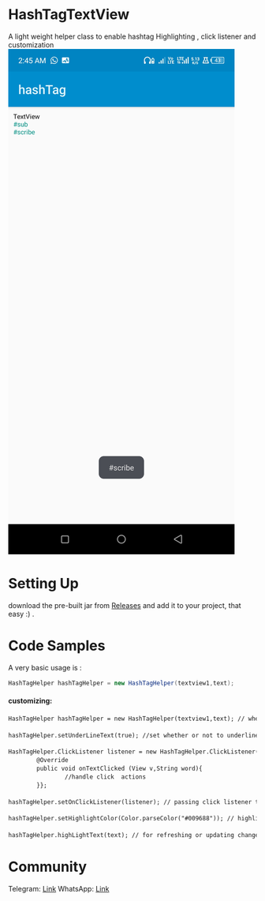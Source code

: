 # HashTagTextView
A light weight helper class to enable hashtag Highlighting , click listener and customization 
<img src="https://github.com/damylolae/HashTagTextView/blob/main/Screenshot_20231114-024500.jpg"/>
# Setting Up 
download the pre-built jar from [Releases](https://github.com/damylolae/HashTagTextView/releases/tag/V1.0) 
and add it to your project, that easy :) .
# Code Samples 
A very basic usage is : 
```java
HashTagHelper hashTagHelper = new HashTagHelper(textview1,text); 
```
#### customizing:
```xml
HashTagHelper hashTagHelper = new HashTagHelper(textview1,text); // where textview1 is our TextView and text is our String

hashTagHelper.setUnderLineText(true); //set whether or not to underline hashtag texts, defaults to true

HashTagHelper.ClickListener listener = new HashTagHelper.ClickListener(){
		@Override
		public void onTextClicked (View v,String word){
				//handle click  actions 
		}};

hashTagHelper.setOnClickListener(listener); // passing click listener to the helper class 

hashTagHelper.setHighlightColor(Color.parseColor("#009688")); // highlight text color 

hashTagHelper.highLightText(text); // for refreshing or updating changes
```
# Community
Telegram: [Link](https://t.me/deftclicksapp)
WhatsApp: [Link](https://chat.whatsapp.com/I6nBXEvweugHOGCYuQ2KWU)
